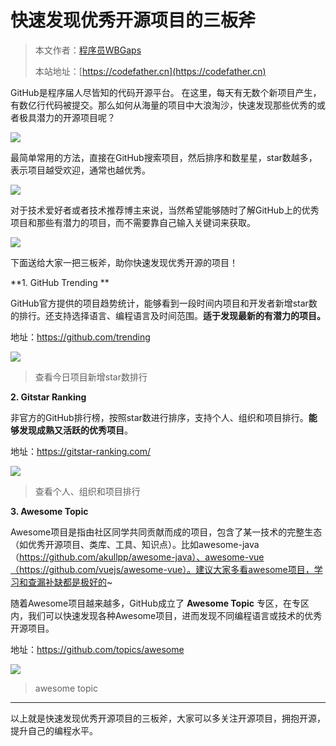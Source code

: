 # 快速发现优秀开源项目的三板斧

> 本文作者：[程序员WBGaps](https://yuyuanweb.feishu.cn/wiki/Abldw5WkjidySxkKxU2cQdAtnah)
>
> 本站地址：[https://codefather.cn](https://codefather.cn)

GitHub是程序届人尽皆知的代码开源平台。
在这里，每天有无数个新项目产生，有数亿行代码被提交。那么如何从海量的项目中大浪淘沙，快速发现那些优秀的或者极具潜力的开源项目呢？

![](https://pic.yupi.icu/5563/202311091033974.png)

最简单常用的方法，直接在GitHub搜索项目，然后排序和数星星，star数越多，表示项目越受欢迎，通常也越优秀。

![](https://pic.yupi.icu/5563/202311091033724.png)

对于技术爱好者或者技术推荐博主来说，当然希望能够随时了解GitHub上的优秀项目和那些有潜力的项目，而不需要靠自己输入关键词来获取。

![](https://pic.yupi.icu/5563/202311091033689.jpeg)

下面送给大家一把三板斧，助你快速发现优秀开源的项目！

**1. GitHub Trending
**

GitHub官方提供的项目趋势统计，能够看到一段时间内项目和开发者新增star数的排行。还支持选择语言、编程语言及时间范围。**适于发现最新的有潜力的项目。**

地址：https://github.com/trending

![](https://pic.yupi.icu/5563/202311091033758.png)



> 查看今日项目新增star数排行



**2. Gitstar Ranking**

非官方的GitHub排行榜，按照star数进行排序，支持个人、组织和项目排行。**能够发现成熟又活跃的优秀项目**。

地址：https://gitstar-ranking.com/

![](https://pic.yupi.icu/5563/202311091033737.png)



> 查看个人、组织和项目排行



**3. Awesome Topic**

Awesome项目是指由社区同学共同贡献而成的项目，包含了某一技术的完整生态（如优秀开源项目、类库、工具、知识点）。比如awesome-java（https://github.com/akullpp/awesome-java）、awesome-vue（https://github.com/vuejs/awesome-vue）。建议大家多看awesome项目，学习和查漏补缺都是极好的~

随着Awesome项目越来越多，GitHub成立了 **Awesome Topic** 专区，在专区内，我们可以快速发现各种Awesome项目，进而发现不同编程语言或技术的优秀开源项目。

地址：https://github.com/topics/awesome

![](https://pic.yupi.icu/5563/202311091033729.png)



> awesome topic



------

以上就是快速发现优秀开源项目的三板斧，大家可以多关注开源项目，拥抱开源，提升自己的编程水平。